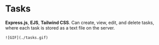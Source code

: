 
# Tasks
**Express.js**, **EJS**, **Tailwind CSS**. 
Can create, view, edit, and delete tasks, where each task is stored as a text file on the server.



    ![GIF](./tasks.gif)

